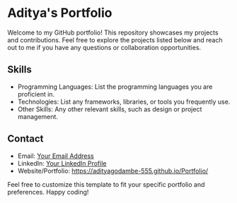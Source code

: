 # Aditya's Portfolio

Welcome to my GitHub portfolio! This repository showcases my projects and contributions. Feel free to explore the projects listed below and reach out to me if you have any questions or collaboration opportunities.

## Skills

- Programming Languages: List the programming languages you are proficient in.
- Technologies: List any frameworks, libraries, or tools you frequently use.
- Other Skills: Any other relevant skills, such as design or project management.

## Contact

- Email: [Your Email Address](godambeaditya@gmail.com)
- LinkedIn: [Your LinkedIn Profile](https://www.linkedin.com/in/aditya-godambe-02b531228/)
- Website/Portfolio: https://adityagodambe-555.github.io/Portfolio/


Feel free to customize this template to fit your specific portfolio and preferences. Happy coding!
